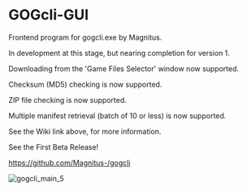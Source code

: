 # GOGcli-GUI
Frontend program for gogcli.exe by Magnitus.

In development at this stage, but nearing completion for version 1.

Downloading from the 'Game Files Selector' window now supported.

Checksum (MD5) checking is now supported.

ZIP file checking is now supported.

Multiple manifest retrieval (batch of 10 or less) is now supported.

See the Wiki link above, for more information.

See the First Beta Release!

https://github.com/Magnitus-/gogcli

![gogcli_main_5](https://user-images.githubusercontent.com/19166041/109964344-77b8aa00-7d3d-11eb-9e3b-2c459a2ceffb.png)
